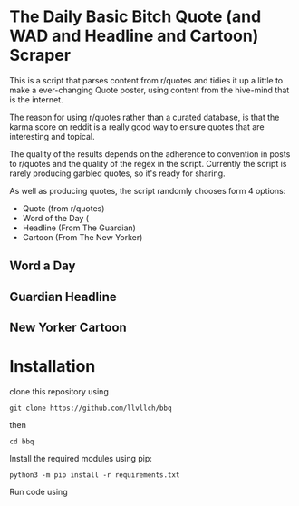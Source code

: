 # The Daily Basic Bitch Quote (and WAD and Headline and Cartoon) Scraper

This is a script that parses content from r/quotes and tidies it up a little to make a ever-changing Quote poster, using content from the hive-mind that is the internet. 

The reason for using r/quotes rather than a curated database, is that the karma score on reddit is a really good way to ensure quotes that are interesting and topical. 

The quality of the results depends on the adherence to convention in posts to r/quotes and the quality of the regex in the script. Currently the script is rarely producing garbled quotes, so it's ready for sharing. 

As well as producing quotes, the script randomly chooses form 4 options:

- Quote (from r/quotes)
- Word of the Day (
- Headline (From The Guardian)
- Cartoon (From The New Yorker)

## Word a Day

## Guardian Headline

## New Yorker Cartoon

# Installation

clone this repository using

    git clone https://github.com/llvllch/bbq

then 

    cd bbq
    
Install the required modules using pip:

    python3 -m pip install -r requirements.txt


Run code using

